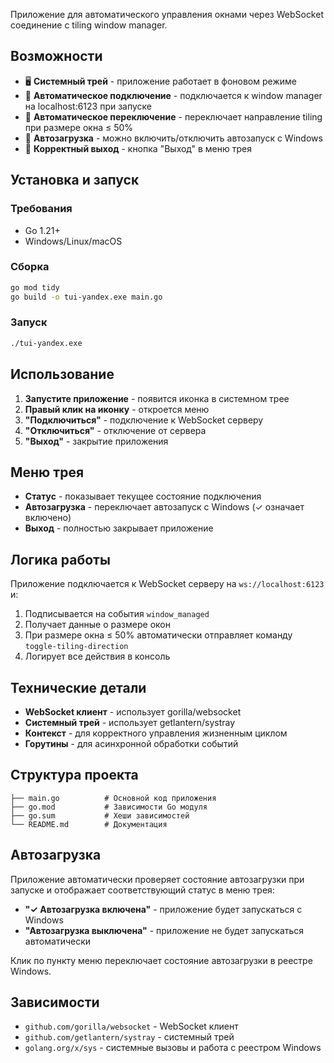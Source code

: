 
Приложение для автоматического управления окнами через WebSocket соединение с tiling window manager.

## Возможности

- 🖥️ **Системный трей** - приложение работает в фоновом режиме
- 🔌 **Автоматическое подключение** - подключается к window manager на localhost:6123 при запуске
- 🎯 **Автоматическое переключение** - переключает направление tiling при размере окна ≤ 50%
- 🚀 **Автозагрузка** - можно включить/отключить автозапуск с Windows
- 🚪 **Корректный выход** - кнопка "Выход" в меню трея

## Установка и запуск

### Требования
- Go 1.21+
- Windows/Linux/macOS

### Сборка
```bash
go mod tidy
go build -o tui-yandex.exe main.go
```

### Запуск
```bash
./tui-yandex.exe
```

## Использование

1. **Запустите приложение** - появится иконка в системном трее
2. **Правый клик на иконку** - откроется меню
3. **"Подключиться"** - подключение к WebSocket серверу
4. **"Отключиться"** - отключение от сервера
5. **"Выход"** - закрытие приложения

## Меню трея

- **Статус** - показывает текущее состояние подключения
- **Автозагрузка** - переключает автозапуск с Windows (✓ означает включено)
- **Выход** - полностью закрывает приложение

## Логика работы

Приложение подключается к WebSocket серверу на `ws://localhost:6123` и:

1. Подписывается на события `window_managed`
2. Получает данные о размере окон
3. При размере окна ≤ 50% автоматически отправляет команду `toggle-tiling-direction`
4. Логирует все действия в консоль

## Технические детали

- **WebSocket клиент** - использует gorilla/websocket
- **Системный трей** - использует getlantern/systray
- **Контекст** - для корректного управления жизненным циклом
- **Горутины** - для асинхронной обработки событий

## Структура проекта

```
├── main.go          # Основной код приложения
├── go.mod           # Зависимости Go модуля
├── go.sum           # Хеши зависимостей
└── README.md        # Документация
```

## Автозагрузка

Приложение автоматически проверяет состояние автозагрузки при запуске и отображает соответствующий статус в меню трея:

- **"✓ Автозагрузка включена"** - приложение будет запускаться с Windows
- **"Автозагрузка выключена"** - приложение не будет запускаться автоматически

Клик по пункту меню переключает состояние автозагрузки в реестре Windows.

## Зависимости

- `github.com/gorilla/websocket` - WebSocket клиент
- `github.com/getlantern/systray` - системный трей
- `golang.org/x/sys` - системные вызовы и работа с реестром Windows
